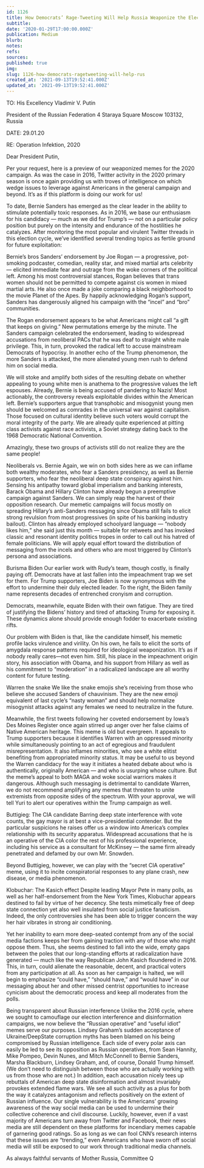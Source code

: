 ```yaml
---
id: 1126
title: How Democrats’ Rage-Tweeting Will Help Russia Weaponize the Election — Again
subtitle: 
date: '2020-01-29T17:00:00.000Z'
publication: Medium
blurb: 
notes: 
refs: 
sources: 
published: true
img: 
slug: 1126-how-democrats-ragetweeting-will-help-rus
created_at: '2021-09-13T19:52:41.000Z'
updated_at: '2021-09-13T19:52:41.000Z'
---
```

TO: His Excellency Vladimir V. Putin

President of the Russian Federation
4 Staraya Square
Moscow 103132, Russia

DATE: 29.01.20

RE: Operation Infektion, 2020

Dear President Putin,

Per your request, here is a preview of our weaponized memes for the 2020 campaign. As was the case in 2016, Twitter activity in the 2020 primary season is once again providing us with troves of intelligence on which wedge issues to leverage against Americans in the general campaign and beyond. It’s as if this platform is doing our work for us!

To date, Bernie Sanders has emerged as the clear leader in the ability to stimulate potentially toxic responses. As in 2016, we base our enthusiasm for his candidacy — much as we did for Trump’s — not on a particular policy position but purely on the intensity and endurance of the hostilities he catalyzes. After monitoring the most popular and virulent Twitter threads in this election cycle, we’ve identified several trending topics as fertile ground for future exploitation:

Bernie’s bros
Sanders’ endorsement by Joe Rogan — a progressive, pot-smoking podcaster, comedian, reality star, and mixed martial arts celebrity — elicited immediate fear and outrage from the woke corners of the political left. Among his most controversial stances, Rogan believes that trans women should not be permitted to compete against cis women in mixed martial arts. He also once made a joke comparing a black neighborhood to the movie Planet of the Apes. By happily acknowledging Rogan’s support, Sanders has dangerously aligned his campaign with the “incel” and “bro” communities.

The Rogan endorsement appears to be what Americans might call “a gift that keeps on giving.” New permutations emerge by the minute. The Sanders campaign celebrated the endorsement, leading to widespread accusations from neoliberal PACs that he was deaf to straight white male privilege. This, in turn, provoked the radical left to accuse mainstream Democrats of hypocrisy. In another echo of the Trump phenomenon, the more Sanders is attacked, the more alienated young men rush to defend him on social media.

We will stoke and amplify both sides of the resulting debate on whether appealing to young white men is anathema to the progressive values the left espouses. Already, Bernie is being accused of pandering to Nazis! Most actionably, the controversy reveals exploitable divides within the American left. Bernie’s supporters argue that transphobic and misogynist young men should be welcomed as comrades in the universal war against capitalism. Those focused on cultural identity believe such voters would corrupt the moral integrity of the party. We are already quite experienced at pitting class activists against race activists, a Soviet strategy dating back to the 1968 Democratic National Convention. 

Amazingly, these two groups of activists still do not realize they are the same people!

Neoliberals vs. Bernie
Again, we win on both sides here as we can inflame both wealthy moderates, who fear a Sanders presidency, as well as Bernie supporters, who fear the neoliberal deep state conspiracy against him. Sensing his antipathy toward global imperialism and banking interests, Barack Obama and Hillary Clinton have already begun a preemptive campaign against Sanders. We can simply reap the harvest of their opposition research.
Our memetic campaigns will focus mostly on spreading Hillary’s anti-Sanders messaging since Obama still fails to elicit strong revulsion from most progressives (in spite of his banking industry bailout). Clinton has already employed schoolyard language — “nobody likes him,” she said just this month — suitable for retweets and has invoked classic and resonant identity politics tropes in order to call out his hatred of female politicians. We will apply equal effort toward the distribution of messaging from the incels and others who are most triggered by Clinton’s persona and associations.

Burisma Biden
Our earlier work with Rudy’s team, though costly, is finally paying off. Democrats have at last fallen into the impeachment trap we set for them. For Trump supporters, Joe Biden is now synonymous with the effort to undermine their duly elected leader. To the right, the Biden family name represents decades of entrenched cronyism and corruption.

Democrats, meanwhile, equate Biden with their own fatigue. They are tired of justifying the Bidens’ history and tired of attacking Trump for exposing it. These dynamics alone should provide enough fodder to exacerbate existing rifts.

Our problem with Biden is that, like the candidate himself, his memetic profile lacks virulence and virility. On his own, he fails to elicit the sorts of amygdala response patterns required for ideological weaponization. It’s as if nobody really cares—not even him. Still, his place in the impeachment origin story, his association with Obama, and his support from Hillary as well as his commitment to “moderation” in a radicalized landscape are all worthy content for future testing.

Warren the snake
We like the snake emojis she’s receiving from those who believe she accused Sanders of chauvinism. They are the new emoji equivalent of last cycle’s “nasty woman” and should help normalize misogynist attacks against any females we need to neutralize in the future.

Meanwhile, the first tweets following her coveted endorsement by Iowa’s Des Moines Register once again stirred up anger over her false claims of Native American heritage. This meme is old but evergreen. It appeals to Trump supporters because it identifies Warren with an oppressed minority while simultaneously pointing to an act of egregious and fraudulent misrepresentation. It also inflames minorities, who see a white elitist benefiting from appropriated minority status. It may be useful to us beyond the Warren candidacy for the way it initiates a heated debate about who is authentically, originally American — and who is usurping whose culture. But the meme’s appeal to both MAGA and woke social warriors makes it dangerous. Although such messaging is detrimental to candidate Warren, we do not recommend amplifying any memes that threaten to unite extremists from opposite sides of the spectrum. With your approval, we will tell Yuri to alert our operatives within the Trump campaign as well.

Buttigieg: The CIA candidate
Barring deep state interference with vote counts, the gay mayor is at best a vice-presidential contender. But the particular suspicions he raises offer us a window into America’s complex relationship with its security apparatus. Widespread accusations that he is an operative of the CIA color the rest of his professional experience, including his service as a consultant for McKinsey — the same firm already penetrated and defamed by our own Mr. Snowden.

Beyond Buttigieg, however, we can play with the “secret CIA operative” meme, using it to incite conspiratorial responses to any plane crash, new disease, or media phenomenon.

Klobuchar: The Kasich effect
Despite leading Mayor Pete in many polls, as well as her half-endorsement from the New York Times, Klobuchar appears destined to fail by virtue of her decency. She tests mimetically free of deep state connection yet also well insulated from social justice fanaticism. Indeed, the only controversies she has been able to trigger concern the way her hair vibrates in strong air conditioning.

Yet her inability to earn more deep-seated contempt from any of the social media factions keeps her from gaining traction with any of those who might oppose them. Thus, she seems destined to fall into the wide, empty gaps between the poles that our long-standing efforts at radicalization have generated — much like the way Republican John Kasich floundered in 2016. This, in turn, could alienate the reasonable, decent, and practical voters from any participation at all. As soon as her campaign is halted, we will begin to emphasize “could have,” “should have,” and “would have” in our messaging about her and other missed centrist opportunities to increase cynicism about the democratic process and keep all moderates from the polls.

Being transparent about Russian interference
Unlike the 2016 cycle, where we sought to camouflage our election interference and disinformation campaigns, we now believe the “Russian operative” and “useful idiot” memes serve our purposes. Lindsey Graham’s sudden acceptance of Ukraine/DeepState corruption myths has been blamed on his being compromised by Russian intelligence. Each side of every polar axis can easily be led to see its opposition as Russian operatives, from Sean Hannity, Mike Pompeo, Devin Nunes, and Mitch McConnell to Bernie Sanders, Marsha Blackburn, Lindsey Graham, and, of course, Donald Trump himself. (We don’t need to distinguish between those who are actually working with us from those who are not.) In addition, each accusation nicely tees up rebuttals of American deep state disinformation and almost invariably provokes extended flame wars. We see all such activity as a plus for both the way it catalyzes antagonism and reflects positively on the extent of Russian influence.
Our single vulnerability is the Americans’ growing awareness of the way social media can be used to undermine their collective coherence and civil discourse. Luckily, however, even if a vast majority of Americans turn away from Twitter and Facebook, their news media are still dependent on these platforms for incendiary memes capable of garnering good ratings. So as long as we can fool CNN’s research interns that these issues are “trending,” even Americans who have sworn off social media will still be exposed to our work through traditional media channels.

As always faithful servants of Mother Russia,
Committee Q

